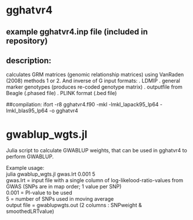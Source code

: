 # gghatvr4

## example gghatvr4.inp file (included in repository)

## description:
calculates GRM matrices (genomic relationship matrices) using VanRaden (2008) methods 1 or 2. And inverse of G
input formats: 
. LDMIP
. general marker genotypes (produces re-coded genotype matrix)
. outputfile from Beagle (.phased file)
. PLINK format (.bed file)

##compilation: 
ifort -r8  gghatvr4.f90  -mkl -lmkl_lapack95_lp64 -lmkl_blas95_lp64 -o gghatvr4


# gwablup_wgts.jl
Julia script to calculate GWABLUP weights, that can be used in gghatvr4 to perform GWABLUP.   

Example usage:   
julia gwablup_wgts.jl gwas.lrt  0.001  5   
gwas.lrt = input file with a single column of log-likelood-ratio-values from GWAS (SNPs are in map order; 1 value per SNP)   
0.001 = PI-value to be used   
5 = number of SNPs used in moving average   
output file = gwablupwgts.out (2 columns : SNPweight & smoothedLRTvalue)
